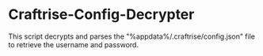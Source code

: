 # Craftrise-Config-Decrypter
This script decrypts and parses the "%appdata%/.craftrise/config.json" file to retrieve the username and password.
